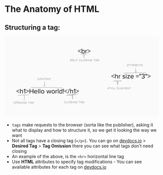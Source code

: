 # The Anatomy of HTML

## Structuring a tag:
<img src="StructuringTags.png" width="500"/>

* `tags` make requests to the browser (sorta like the publisher), asking it what to display and how to structure it, so we get it looking the    way we want
* Not all tags have a closing tag (`</p>`). You can go on [devdocs.io](https://devdocs.io/) > **Desired Tag** > **Tag Omission** there you can see what tags don't need closing
* An example of the above, is the `<hr>` horizontal line tag
* Use **HTML** attributes to specify tag modifications - You can see available attributes for each tag on [devdocs.io](https://devdocs.io/)